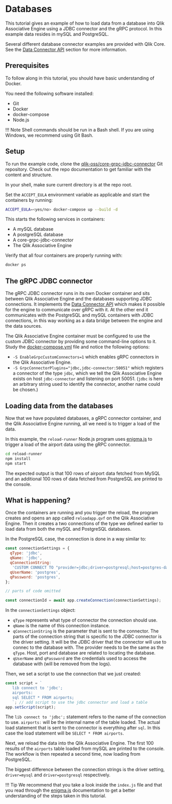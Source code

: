 # Databases

This tutorial gives an example of how to load data from a database into Qlik Associative Engine using a JDBC connector
and the gRPC protocol. In this example data resides in mySQL and PostgreSQL.

Several different database connector examples are provided with Qlik Core. See the
[Data Connector API](../../services/qix-engine/apis/data-loading/introduction.md) section for more information.

## Prerequisites

To follow along in this tutorial, you should have basic understanding of Docker.

You need the following software installed:

* Git
* Docker
* docker-compose
* Node.js

!!! Note
    Shell commands should be run in a Bash shell.
    If you are using Windows, we recommend using Git Bash.

## Setup

To run the example code, clone the
[qlik-oss/core-grpc-jdbc-connector](https://github.com/qlik-oss/core-grpc-jdbc-connector)
Git repository. Check out the repo documentation to get familiar with the content and structure.

In your shell, make sure current directory is at the repo root.

Set the `ACCEPT_EULA` environment variable as applicable and start the containers by running:

```sh
ACCEPT_EULA=<yes/no> docker-compose up --build -d
```

This starts the following services in containers:

* A mySQL database
* A postgreSQL database
* A core-grpc-jdbc-connector
* The Qlik Associative Engine

Verify that all four containers are properly running with:

```sh
docker ps
```

## The gRPC JDBC connector

The gRPC JDBC connector runs in its own Docker container and sits between Qlik Associative Engine and the databases
supporting JDBC connections. It implements the
[Data Connector API](../../services/qix-engine/apis/data-loading/introduction.md) which makes it possible for the
engine to communicate over gRPC with it. At the other end it communicates with the PostgreSQL and mySQL containers
with JDBC connections, in this way working as a data bridge between the engine and the data sources.

The Qlik Associative Engine container must be configured to use the custom JDBC connector by providing some command-line
options to it. Study the
[docker-compose.yml](https://github.com/qlik-oss/core-grpc-jdbc-connector/blob/master/example/docker-compose.yml) file
and notice the following options:

* `-S EnableGrpcCustomConnectors=1` which enables gRPC connectors in the Qlik Associative Engine.
* `-S GrpcConnectorPlugins="jdbc,jdbc-connector:50051"` which registers a connector of the type `jdbc`, which we tell
  the Qlik Associative Engine exists on host `jdbc-connector` and listening on port 50051. (`jdbc` is here an arbitrary
  string used to identify the connector, another name could be chosen.)

## Loading data from the databases

Now that we have populated databases, a gRPC connector container, and the Qlik Associative Engine running, all we need
is to trigger a load of the data.

In this example, the `reload-runner` Node.js program uses [enigma.js](https://github.com/qlik-oss/enigma.js) to trigger
a load of the airport data using the gRPC connector.

```sh
cd reload-runner
npm install
npm start
```

The expected output is that 100 rows of airport data fetched from MySQL and an additional 100 rows of data
fetched from PostgreSQL are printed to the console.

## What is happening?

Once the containers are running and you trigger the reload, the program creates and opens an app called `reloadapp.qvf`
on the Qlik Associative Engine. Then it creates a two connections of the type we defined earlier to load data from both
the mySQL and PostgreSQL databases.

In the PostgreSQL case, the connection is done in a way similar to:

```js
const connectionSettings = {
  qType: 'jdbc',
  qName: 'jdbc',
  qConnectionString:
   'CUSTOM CONNECT TO "provider=jdbc;driver=postgresql;host=postgres-database;port=5432;database=postgres"',
  qUserName: 'postgres',
  qPassword: 'postgres',
};

// parts of code omitted

const connectionId = await app.createConnection(connectionSettings);
```

In the `connectionSettings` object:

* `qType` represents what type of connector the connection should use.
* `qName` is the name of this connection instance.
* `qConnectionString` is the parameter that is sent to the connector. The parts of the connection string that is
  specific to the JDBC connector is the driver setting. It will be the JDBC driver that the connector will use to
  connec to the database with. The provider needs to be the same as the `qType`. Host, port and database are related to
  locating the database.
* `qUserName` and `qPassword` are the credentials used to access the database with (will be removed from the logs).

Then, we set a script to use the connection that we just created:

```js
const script = `
   lib connect to 'jdbc';
   airports:
   sql SELECT * FROM airports;
   `; // add script to use the jdbc connector and load a table
app.setScript(script);
```

The `lib connect to 'jdbc';` statement refers to the name of the connection to use.
`airports:` will be the internal name of the table loaded.
The actual load statement that is sent to the connector is everything after `sql`.
In this case the load statement will be `SELECT * FROM airports`.

Next, we reload the data into the Qlik Associative Engine. The first 100 results of the `airports` table loaded from
mySQL are printed to the console. The workflow is then repeated a second time, now loading from PostgreSQL.

The biggest difference between the connection strings is the driver setting, `driver=mysql` and `driver=postgresql`
respectively.

!!! Tip
    We recommend that you take a look inside the `index.js` file and that you read through the
    [enigma.js](https://github.com/qlik-oss/enigma.js) documentation to get a better understanding of the steps taken in
    this tutorial.
